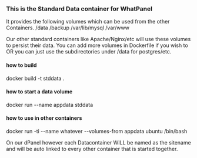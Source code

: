 ### This is the Standard Data container for WhatPanel

It provides the following volumes which can be used from the other Containers. 
/data 
/backup 
/var/lib/mysql 
/var/www 

Our other standard containers like 
Apache/Nginx/etc will use these volumes to persist their data. You can 
add more volumes in Dockerfile if you wish to OR you can just use the 
subdirectories under /data for postgres/etc.

#### how to build
docker build -t stddata .

#### how to start a data volume
docker run --name appdata stddata

#### how to use in other containers
docker run -ti --name whatever --volumes-from appdata ubuntu /bin/bash 

On our dPanel however each Datacontainer WILL be named as the sitename 
and will be auto linked to every other container that is started 
together.
